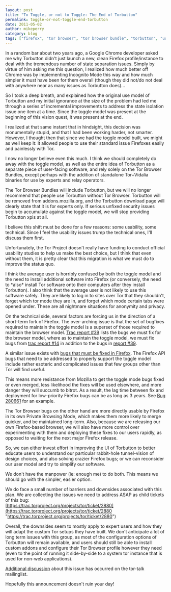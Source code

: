 ```yaml
---
layout: post
title: "To Toggle, or not to Toggle: The End of Torbutton"
permalink: toggle-or-not-toggle-end-torbutton
date: 2011-05-02
author: mikeperry
category: blog
tags: ["firefox", "tor browser", "tor browser bundle", "torbutton", "usability"]
---
```


In a random bar about two years ago, a Google Chrome developer asked me why Torbutton didn't just launch a new, clean Firefox profile/instance to deal with the tremendous number of state separation issues. Simply by virtue of him asking me this question, I realized how much better off Chrome was by implementing Incognito Mode this way and how much simpler it must have been for them overall (though they did not/do not deal with anywhere near as many issues as Torbutton does)...

So I took a deep breath, and explained how the original use model of Torbutton and my initial ignorance at the size of the problem had led me through a series of incremental improvements to address the state isolation issue one item at a time. Since the toggle model was present at the beginning of this vision quest, it was present at the end.

I realized at that same instant that in hindsight, this decision was monumentally stupid, and that I had been working harder, not smarter. However, I thought then that since we had the toggle model built, we might as well keep it: it allowed people to use their standard issue Firefoxes easily and painlessly with Tor.

I now no longer believe even this much. I think we should completely do away with the toggle model, as well as the entire idea of Torbutton as a separate piece of user-facing software, and rely solely on the Tor Browser Bundles, except perhaps with the addition of standalone Tor+Vidalia binaries for use by experts and relay operators.

The Tor Browser Bundles will include Torbutton, but we will no longer recommend that people use Torbutton without Tor Browser. Torbutton will be removed from addons.mozilla.org, and the Torbutton download page will clearly state that it is for experts only. If serious unfixed security issues begin to accumulate against the toggle model, we will stop providing Torbutton xpis at all.

I believe this shift must be done for a few reasons: some usability, some technical. Since I feel the usability issues trump the technical ones, I'll discuss them first.

Unfortunately, the Tor Project doesn't really have funding to conduct official usability studies to help us make the best choice, but I think that even without them, it is pretty clear that this migration is what we must do to improve the status quo.

I think the average user is horribly confused by both the toggle model and the need to install additional software into Firefox (or conversely, the need to \*also\* install Tor software onto their computers after they install Torbutton). I also think that the average user is not likely to use this software safely. They are likely to log in to sites over Tor that they shouldn't, forget which tor mode they are in, and forget which mode certain tabs were opened under. These are all nightmare situations for anonymity and privacy.

On the technical side, several factors are forcing us in the direction of a short-term fork of Firefox. The over-arching issue is that the set of bugfixes required to maintain the toggle model is a superset of those required to maintain the browser model. [Trac report #39](https://trac.torproject.org/projects/tor/report/39) lists the bugs we must fix for the browser model, where as to maintain the toggle model, we must fix bugs from [trac report #14](https://trac.torproject.org/projects/tor/report/14) in addition to the bugs in [report #39](https://trac.torproject.org/projects/tor/report/39).

A similar issue exists with [bugs that must be fixed in Firefox](https://www.torproject.org/torbutton/en/design/#FirefoxBugs). The Firefox API bugs that need to be addressed to properly support the toggle model include rather esoteric and complicated issues that few groups other than Tor will find useful.

This means more resistance from Mozilla to get the toggle mode bugs fixed or even merged, less likelihood the fixes will be used elsewhere, and more danger they will succumb to bitrot. As a result, the lag time between fix and deployment for low-priority Firefox bugs can be as long as 3 years. See [Bug 280661](https://bugzilla.mozilla.org/show_bug.cgi?id=280661) for an example.

The Tor Browser bugs on the other hand are more directly usable by Firefox in its own Private Browsing Mode, which makes them more likely to merge quicker, and be maintained long-term. Also, because we are releasing our own Firefox-based browser, we will also have more control over experimenting with them and deploying these fixes to our users rapidly, as opposed to waiting for the next major Firefox release.

So, we can either invest effort in improving the UI of Torbutton to better educate users to understand our particular rabbit-hole tunnel-vision of design choices, and also solving crazier Firefox bugs; or we can reconsider our user model and try to simplify our software.

We don't have the manpower (ie: enough me) to do both. This means we should go with the simpler, easier option.

We do face a small number of barriers and downsides associated with this plan. We are collecting the issues we need to address ASAP as child tickets of this bug:  
 [https://trac.torproject.org/projects/tor/ticket/2880](https://trac.torproject.org/projects/tor/ticket/2880 "https://trac.torproject.org/projects/tor/ticket/2880")

Overall, the downsides seem to mostly apply to expert users and how they will adapt the custom Tor setups they have built. We don't anticipate a lot of long term issues with this group, as most of the configuration options of Torbutton will remain available, and users should still be able to install custom addons and configure their Tor Browser profile however they need (even to the point of running it side-by-side to a system tor instance that is used for non-web applications).

[Additional discussion](https://lists.torproject.org/pipermail/tor-talk/2011-April/020077.html) about this issue has occurred on the tor-talk mailinglist.

Hopefully this announcement doesn't ruin your day!

